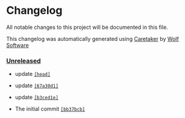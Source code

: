 # Changelog

All notable changes to this project will be documented in this file.


This changelog was automatically generated using [Caretaker](https://github.com/DevelopersToolbox/caretaker) by [Wolf Software](https://github.com/WolfSoftware)

### [Unreleased](https://github.com/DockerToolbox/rbenv/compare/v0.1.0...HEAD)

- update [`[head]`](https://github.com/DockerToolbox/rbenv/commit/)

- update [`[67a30d1]`](https://github.com/DockerToolbox/rbenv/commit/67a30d13ce16a7b7fe2e1429e3301b0320f1b13c)

- update [`[b3ced1e]`](https://github.com/DockerToolbox/rbenv/commit/b3ced1ef2d5a02ccb2c496a936ed114d0e22cf9c)

- The initial commit [`[bb37bcb]`](https://github.com/DockerToolbox/rbenv/commit/bb37bcb344c02fdf6d95bdb7d1fb5c28d0660adf)


